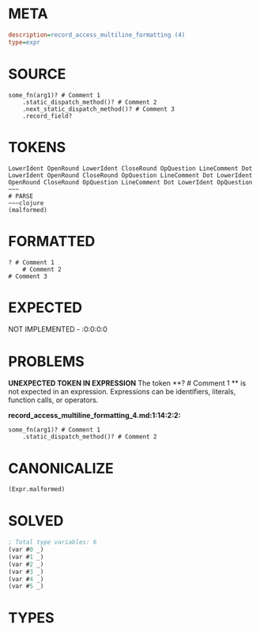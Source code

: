 # META
~~~ini
description=record_access_multiline_formatting (4)
type=expr
~~~
# SOURCE
~~~roc
some_fn(arg1)? # Comment 1
	.static_dispatch_method()? # Comment 2
	.next_static_dispatch_method()? # Comment 3
	.record_field?
~~~
# TOKENS
~~~text
LowerIdent OpenRound LowerIdent CloseRound OpQuestion LineComment Dot LowerIdent OpenRound CloseRound OpQuestion LineComment Dot LowerIdent OpenRound CloseRound OpQuestion LineComment Dot LowerIdent OpQuestion ~~~
# PARSE
~~~clojure
(malformed)
~~~
# FORMATTED
~~~roc
? # Comment 1
	# Comment 2
# Comment 3
~~~
# EXPECTED
NOT IMPLEMENTED - :0:0:0:0
# PROBLEMS
**UNEXPECTED TOKEN IN EXPRESSION**
The token **? # Comment 1
	** is not expected in an expression.
Expressions can be identifiers, literals, function calls, or operators.

**record_access_multiline_formatting_4.md:1:14:2:2:**
```roc
some_fn(arg1)? # Comment 1
	.static_dispatch_method()? # Comment 2
```


# CANONICALIZE
~~~clojure
(Expr.malformed)
~~~
# SOLVED
~~~clojure
; Total type variables: 6
(var #0 _)
(var #1 _)
(var #2 _)
(var #3 _)
(var #4 _)
(var #5 _)
~~~
# TYPES
~~~roc
~~~
